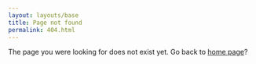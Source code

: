 ```yaml
---
layout: layouts/base
title: Page not found
permalink: 404.html
---
```


The page you were looking for does not exist yet. Go back to [home page](/)?

